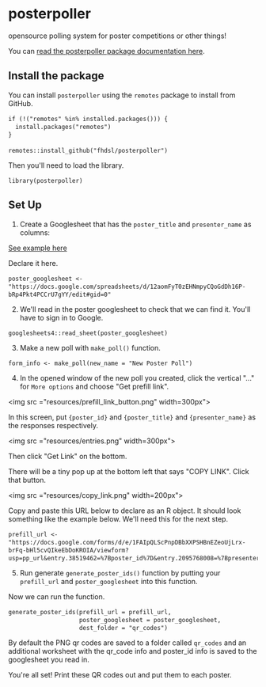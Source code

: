 # posterpoller

opensource polling system for poster competitions or other things!

You can [read the posterpoller package documentation here](https://hutchdatascience.org/posterpoller/).

## Install the package

You can install `posterpoller` using the `remotes` package to install from GitHub.

```
if (!("remotes" %in% installed.packages())) {
  install.packages("remotes")
}

remotes::install_github("fhdsl/posterpoller")
```

Then you'll need to load the library. 

```
library(posterpoller)
```

## Set Up 

1. Create a Googlesheet that has the `poster_title` and `presenter_name` as columns: 

[See example here](https://docs.google.com/spreadsheets/d/12aomFyT0zEHNmpyCQoGdDh16P-bRp4Pkt4PCCrU7gYY/edit#gid=0)

Declare it here. 

```
poster_googlesheet <- "https://docs.google.com/spreadsheets/d/12aomFyT0zEHNmpyCQoGdDh16P-bRp4Pkt4PCCrU7gYY/edit#gid=0"
```


2. We'll read in the poster googlesheet to check that we can find it. You'll have to sign in to Google.  

```
googlesheets4::read_sheet(poster_googlesheet)
```

3. Make a new poll with `make_poll()` function. 

```
form_info <- make_poll(new_name = "New Poster Poll")
```

4. In the opened window of the new poll you created, click the vertical "..." for `More options` and choose "Get prefill link".

<img src ="resources/prefill_link_button.png" width=300px">

In this screen, put `{poster_id}` and `{poster_title}` and `{presenter_name}` as the responses respectively.

<img src ="resources/entries.png" width=300px">

Then click "Get Link" on the bottom.

There will be a tiny pop up at the bottom left that says "COPY LINK". Click that button. 

<img src ="resources/copy_link.png" width=200px">

Copy and paste this URL below to declare as an R object. It should look something like the example below. We'll need this for the next step. 

```{r eval = FALSE}
prefill_url <- "https://docs.google.com/forms/d/e/1FAIpQLScPnpDBbXXPSHBnEZeoUjLrx-brFq-bHl5cvQIkeEbDoKROIA/viewform?usp=pp_url&entry.38519462=%7Bposter_id%7D&entry.2095768008=%7Bpresenter_name%7D&entry.1154882998=%7Bposter_title%7D"
```

5. Run generate `generate_poster_ids()` function by putting your `prefill_url` and `poster_googlesheet` into this function. 

Now we can run the function. 

```
generate_poster_ids(prefill_url = prefill_url,
                    poster_googlesheet = poster_googlesheet, 
                    dest_folder = "qr_codes")
```

By default the PNG qr codes are saved to a folder called `qr_codes` and an additional worksheet with the qr_code info and poster_id info is saved to the googlesheet you read in.

You're all set! Print these QR codes out and put them to each poster. 
